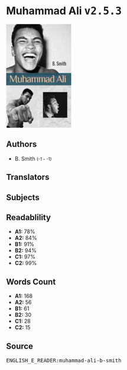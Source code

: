 # Muhammad Ali <kbd>v2.5.3</kbd>

![](./cover.medium.jpg "")

## Authors


 - B. Smith <small>(-1 - -1)</small>

## Translators



## Subjects



## Readablility


 - **A1:** 78%
 - **A2:** 84%
 - **B1:** 91%
 - **B2:** 94%
 - **C1:** 97%
 - **C2:** 99%

## Words Count


 - **A1:** 168
 - **A2:** 56
 - **B1:** 61
 - **B2:** 30
 - **C1:** 28
 - **C2:** 15

## Source


<kbd>ENGLISH_E_READER:muhammad-ali-b-smith</kbd>
